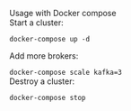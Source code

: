 Usage with Docker compose  
Start a cluster:  

```docker-compose up -d  ```


Add more brokers:  

```docker-compose scale kafka=3```  
Destroy a cluster:   

```docker-compose stop```  
